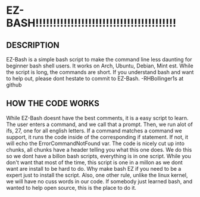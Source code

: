 # EZ-BASH!!!!!!!!!!!!!!!!!!!!!!!!!!!!!!!!!!!!!!!!

## DESCRIPTION
EZ-Bash is a simple bash script to make the 
command line less daunting for beginner bash
shell users. It works on Arch, Ubuntu, Debian, Mint
est. While the script is long, the commands are
short. If you understand bash and want to help
out, please dont hestate to commit to EZ-Bash.
-RHBollinger1s at github

## HOW THE CODE WORKS
While EZ-Bash doesnt have the best comments, it
is a easy script to learn. The user enters a
command, and we call that a prompt. Then, we run
alot of ifs, 27, one for all english letters. If a
command matches a command we support, it runs the
code inside of the corresponding if statement. If
not, it will echo the ErrorCommandNotFound var.
The code is nicely cut up into chunks, all chunks
have a header telling you what this one does.
We do this so we dont have a billon bash scripts,
everything is in one script. While you don't 
want that most of the time, this script is one
in a millon as we dont want are install to
be hard to do. Why make bash EZ if you need to
be a expert just to install the script. 
Also, one other rule, unlike the linux kernel,
we will have no cuss words in our code. If
somebody just learned bash, and wanted to help
open source, this is the place to do it.
